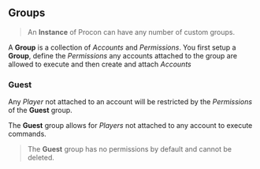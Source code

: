 ## Groups

> An **Instance** of Procon can have any number of custom groups.

A **Group** is a collection of *Accounts* and *Permissions*. You first setup a **Group**, define the *Permissions* any accounts attached to the group are allowed to execute and then create and attach *Accounts*

### Guest

Any *Player* not attached to an account will be restricted by the *Permissions* of the **Guest** group.

The **Guest** group allows for *Players* not attached to any account to execute commands.

> The **Guest** group has no permissions by default and cannot be deleted.
